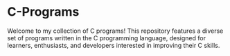 # C-Programs
Welcome to my collection of C programs! This repository features a diverse set of programs written in the C programming language, designed for learners, enthusiasts, and developers interested in improving their C skills.
